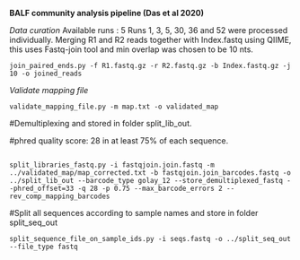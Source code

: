 **BALF community analysis pipeline (Das et al 2020)**

*Data curation*
Available runs : 5 
Runs 1, 3, 5, 30, 36 and 52 were processed individually.
Merging R1 and R2 reads together with Index.fastq using QIIME, this uses Fastq-join tool and min overlap was chosen to be 10 nts. 
```
join_paired_ends.py -f R1.fastq.gz -r R2.fastq.gz -b Index.fastq.gz -j 10 -o joined_reads
```
*Validate mapping file*
```
validate_mapping_file.py -m map.txt -o validated_map
```

#Demultiplexing and stored in folder split_lib_out.

#phred quality score: 28 in at least 75% of each sequence.
```

split_libraries_fastq.py -i fastqjoin.join.fastq -m ../validated_map/map_corrected.txt -b fastqjoin.join_barcodes.fastq -o ../split_lib_out --barcode_type golay_12 --store_demultiplexed_fastq --phred_offset=33 -q 28 -p 0.75 --max_barcode_errors 2 --rev_comp_mapping_barcodes
```
#Split all sequences according to sample names and store in folder split_seq_out
```
split_sequence_file_on_sample_ids.py -i seqs.fastq -o ../split_seq_out  --file_type fastq
```
